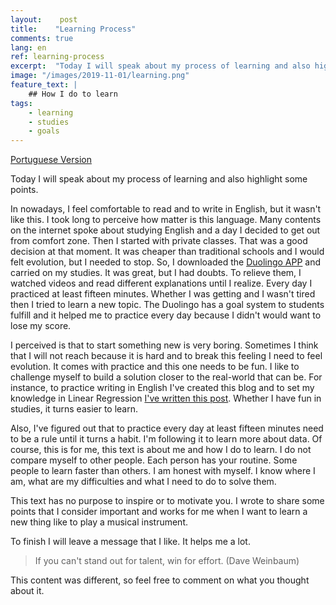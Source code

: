 ```yaml
---
layout:    post
title:    "Learning Process"
comments: true
lang: en
ref: learning-process
excerpt:  "Today I will speak about my process of learning and also highlight some points."
image: "/images/2019-11-01/learning.png"
feature_text: |
    ## How I do to learn
tags:
    - learning
    - studies
    - goals
---
```


[Portuguese Version]({{site.url}}/2019/11/01/processo-de-aprendizado)

Today I will speak about my process of learning and also highlight some points.

In nowadays, I feel comfortable to read and to write in English, but it wasn't like this. I took long to perceive how matter is this language. Many contents on the internet spoke about studying English and a day I decided to get out from comfort zone. Then I started with private classes. That was a good decision at that moment. It was cheaper than traditional schools and I would felt evolution, but I needed to stop. So, I downloaded the [Duolingo APP](http://duolingo.com) and carried on my studies. It was great, but I had doubts. To relieve them, I watched videos and read different explanations until I realize. Every day I practiced at least fifteen minutes. Whether I was getting and I wasn't tired then I tried to learn a new topic. The Duolingo has a goal system to students fulfill and it helped me to practice every day because I didn't would want to lose my score.

I perceived is that to start something new is very boring. Sometimes I think that I will not reach because it is hard and to break this feeling I need to feel evolution. It comes with practice and this one needs to be fun. I like to challenge myself to build a solution closer to the real-world that can be. For instance, to practice writing in English I've created this blog and to set my knowledge in Linear Regression [I've written this post]({{site.url}}/2019/10/14/simple-linear-regression). Whether I have fun in studies, it turns easier to learn. 

Also, I've figured out that to practice every day at least fifteen minutes need to be a rule until it turns a habit. I'm following it to learn more about data. Of course, this is for me, this text is about me and how I do to learn. I do not compare myself to other people. Each person has your routine. Some people to learn faster than others. I am honest with myself. I know where I am, what are my difficulties and what I need to do to solve them.

This text has no purpose to inspire or to motivate you. I wrote to share some points that I consider important and works for me when I want to learn a new thing like to play a musical instrument.

To finish I will leave a message that I like. It helps me a lot.
 
> If you can't stand out for talent, win for effort. (Dave Weinbaum)

This content was different, so feel free to comment on what you thought about it.